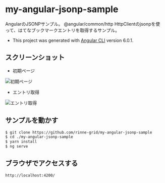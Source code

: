 # my-angular-jsonp-sample

AngularのJSONPサンプル。
@angular/common/http HttpClientのjsonpを使って、はてなブックマークエントリを取得するサンプル。

* This project was generated with [Angular CLI](https://github.com/angular/angular-cli) version 6.0.1.

## スクリーンショット

* 初期ページ

![初期ページ](http://rinsymbol.sakura.ne.jp/github_images/my-angular-jsonp-sample-01.png)


* エントリ取得

![エントリ取得](http://rinsymbol.sakura.ne.jp/github_images/my-angular-jsonp-sample-02.png)

## サンプルを動かす

```sh
$ git clone https://github.com/rinne-grid/my-angular-jsonp-sample
$ cd ./my-angular-jsonp-sample
$ yarn install
$ ng serve
```

## ブラウザでアクセスする

`http://localhost:4200/`


